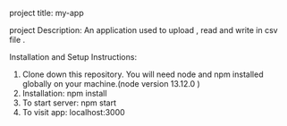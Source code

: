 project title: my-app

project Description: An application used to upload , read and write in csv file .

Installation and Setup Instructions: 

1. Clone down this repository. You will need node and npm installed globally on your machine.(node version 13.12.0 )
2. Installation:  npm install
3. To start server: npm start
4. To visit app: localhost:3000

